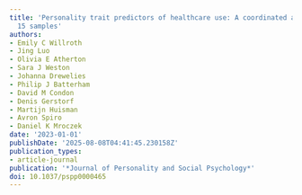 ```yaml
---
title: 'Personality trait predictors of healthcare use: A coordinated analysis of
  15 samples'
authors:
- Emily C Willroth
- Jing Luo
- Olivia E Atherton
- Sara J Weston
- Johanna Drewelies
- Philip J Batterham
- David M Condon
- Denis Gerstorf
- Martijn Huisman
- Avron Spiro
- Daniel K Mroczek
date: '2023-01-01'
publishDate: '2025-08-08T04:41:45.230158Z'
publication_types:
- article-journal
publication: '*Journal of Personality and Social Psychology*'
doi: 10.1037/pspp0000465
---
```

